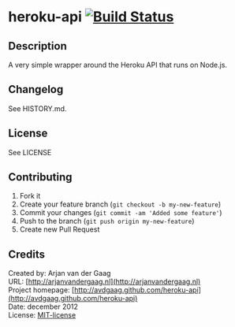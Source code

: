 # heroku-api [![Build Status](https://secure.travis-ci.org/avdgaag/heroku-api.png?branch=master)](https://travis-ci.org/avdgaag/heroku-api)

## Description

A very simple wrapper around the Heroku API that runs on Node.js.

## Changelog

See HISTORY.md.

## License

See LICENSE

## Contributing

1. Fork it
2. Create your feature branch (`git checkout -b my-new-feature`)
3. Commit your changes (`git commit -am 'Added some feature'`)
4. Push to the branch (`git push origin my-new-feature`)
5. Create new Pull Request

## Credits

Created by: Arjan van der Gaag  
URL: [http://arjanvandergaag.nl](http://arjanvandergaag.nl)  
Project homepage: [http://avdgaag.github.com/heroku-api](http://avdgaag.github.com/heroku-api)  
Date: december 2012  
License: [MIT-license](https://github.com/avdgaag/heroku-api/LICENSE)
